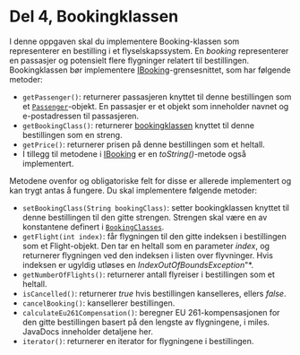 # Del 4, Bookingklassen

I denne oppgaven skal du implementere Booking-klassen som representerer en bestilling i et flyselskapssystem. En *booking* representerer en passasjer og potensielt flere flygninger relatert til bestillingen. Bookingklassen bør implementere [IBooking](../shared/IBooking.java)-grensesnittet, som har følgende metoder:

- `getPassenger()`: returnerer passasjeren knyttet til denne bestillingen som et [`Passenger`](../shared/Passenger.java)-objekt. En passasjer er et objekt som inneholder navnet og e-postadressen til passasjeren.
- `getBookingClass()`: returnerer [bookingklassen](../shared/BookingClasses.java) knyttet til denne bestillingen som en streng.
- `getPrice()`: returnerer prisen på denne bestillingen som et heltall.
- I tillegg til metodene i [IBooking](../shared/IBooking.java) er en *toString()*-metode også implementert.

Metodene ovenfor og obligatoriske felt for disse er allerede implementert og kan trygt antas å fungere. Du skal implementere følgende metoder:

- `setBookingClass(String bookingClass)`: setter bookingklassen knyttet til denne bestillingen til den gitte strengen. Strengen skal være en av konstantene definert i [`BookingClasses`](../shared/BookingClasses.java).
- `getFlight(int index)`: får flygningen til den gitte indeksen i bestillingen som et Flight-objekt. Den tar en heltall som en parameter *index*, og returnerer flygningen ved den indeksen i listen over flyvninger. Hvis indeksen er ugyldig utløses en *IndexOutOfBoundsException*"*.
- `getNumberOfFlights()`: returnerer antall flyreiser i bestillingen som et heltall.
- `isCancelled()`: returnerer *true* hvis bestillingen kanselleres, ellers *false*.
- `cancelBooking()`: kansellerer bestillingen.
- `calculateEu261Compensation()`: beregner EU 261-kompensasjonen for den gitte bestillingen basert på den lengste av flygningene, i miles. JavaDocs inneholder detaljene her.
- `iterator()`: returnerer en iterator for flygningene i bestillingen.



